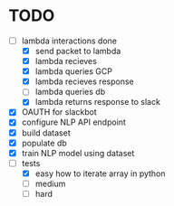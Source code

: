 # TODO

 - [ ] lambda interactions done
	- [x] send packet to lambda
	- [x] lambda recieves
	- [x] lambda queries GCP
	- [x] lambda recieves response
	- [ ] lambda queries db
	- [x] lambda returns response to slack

 - [x] OAUTH for slackbot
 - [x] configure NLP API endpoint
 - [x] build dataset
 - [x] populate db
 - [x] train NLP model using dataset
 - [ ] tests
	- [x] easy
		how to iterate array in python
	- [ ] medium
	- [ ] hard
